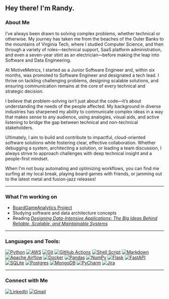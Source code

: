 <h2> Hey there! I'm Randy.</h2>

<h3> About Me </h3>

I’ve always been drawn to solving complex problems, whether technical or otherwise. My journey has taken me from the beaches of the Outer Banks to the mountains of Virginia Tech, where I studied Computer Science, and then through a variety of roles—technical support, SaaS platform administration, and even a seven-year stint as an electrician—before making the leap into Software and Data Engineering.

At MotiveMetrics, I started as a Junior Software Engineer and, within six months, was promoted to Software Engineer and designated a tech lead. I thrive on tackling challenging problems, designing scalable solutions, and ensuring communication remains at the core of every technical and strategic decision.

I believe that problem-solving isn’t just about the code—it’s about understanding the needs of the people affected. My background in diverse industries has sharpened my ability to communicate complex ideas in a way that makes sense to any audience, using analogies, visual aids, and active listening to bridge the gap between technical and non-technical stakeholders.

Ultimately, I aim to build and contribute to impactful, cloud-oriented software solutions while fostering clear, effective collaboration. Whether debugging a system, architecting a solution, or leading a team discussion, I always strive to approach challenges with deep technical insight and a people-first mindset.

When I'm not busy automating and optimizing workflows, you can find me surfing at my local break, playing board games 
with friends, or jamming out to the latest metal and fusion-jazz releases!

<hr />

<h3> What I'm working on </h3>
<ul>
    <li><a href="https://github.com/boardgameanalytics">BoardGameAnalytics Project</a></li>
    <li>Studying software and data architecture concepts</li>
    <li>Reading <a href="https://www.amazon.com/Designing-Data-Intensive-Applications-Reliable-Maintainable/dp/1449373321"><em>Designing Data-Intensive Applications: The Big Ideas Behind Reliable, Scalable, and Maintainable Systems</em></a></li>
</ul>

<hr />

<h3 align="left">Languages and Tools:</h3>

[![Python](https://img.shields.io/badge/python-3670A0?style=for-the-badge&logo=python&logoColor=ffdd54)](https://python.org)
[![AWS](https://img.shields.io/badge/AWS-%23FF9900.svg?style=for-the-badge&logo=amazon-aws&logoColor=white)](https://aws.amazon.com/)
[![Git](https://img.shields.io/badge/git-%23F05033.svg?style=for-the-badge&logo=git&logoColor=white)](https://git-scm.com/)
[![GitHub Actions](https://img.shields.io/badge/github%20actions-%232671E5.svg?style=for-the-badge&logo=githubactions&logoColor=white)]()
[![Shell Script](https://img.shields.io/badge/shell_script-%23121011.svg?style=for-the-badge&logo=gnu-bash&logoColor=white)](https://en.wikipedia.org/wiki/Shell_script)
[![Markdown](https://img.shields.io/badge/markdown-%23000000.svg?style=for-the-badge&logo=markdown&logoColor=white)](https://www.markdownguide.org/)
[![Apache Airflow](https://img.shields.io/badge/Apache%20Airflow-017CEE?style=for-the-badge&logo=Apache%20Airflow&logoColor=white)](https://airflow.apache.org/)
[![Docker](https://img.shields.io/badge/docker-%230db7ed.svg?style=for-the-badge&logo=docker&logoColor=white)](https://www.docker.com/)
[![Pandas](https://img.shields.io/badge/pandas-%23150458.svg?style=for-the-badge&logo=pandas&logoColor=white)](https://pandas.pydata.org/)
[![NumPy](https://img.shields.io/badge/numpy-%23013243.svg?style=for-the-badge&logo=numpy&logoColor=white)](https://numpy.org/)
[![Flask](https://img.shields.io/badge/flask-%23000.svg?style=for-the-badge&logo=flask&logoColor=white)](https://flask.palletsprojects.com/en/2.2.x/)
[![FastAPI](https://img.shields.io/badge/FastAPI-005571?style=for-the-badge&logo=fastapi)](https://fastapi.tiangolo.com/)
[![SQLite](https://img.shields.io/badge/sqlite-%2307405e.svg?style=for-the-badge&logo=sqlite&logoColor=white)](https://www.sqlite.org)
[![Postgres](https://img.shields.io/badge/postgres-%23316192.svg?style=for-the-badge&logo=postgresql&logoColor=white)](https://www.postgresql.org)
[![MongoDB](https://img.shields.io/badge/MongoDB-%234ea94b.svg?style=for-the-badge&logo=mongodb&logoColor=white)](https://www.mongodb.com/)
[![PyCharm](https://img.shields.io/badge/pycharm-143?style=for-the-badge&logo=pycharm&logoColor=black&color=black&labelColor=green)](https://www.jetbrains.com/pycharm/)
[![Jira](https://img.shields.io/badge/jira-%230A0FFF.svg?style=for-the-badge&logo=jira&logoColor=white)]()
<!--[![Confluence](https://img.shields.io/badge/confluence-%23172BF4.svg?style=for-the-badge&logo=confluence&logoColor=white)]()
[![Ansible](https://img.shields.io/badge/ansible-%231A1918.svg?style=for-the-badge&logo=ansible&logoColor=white)]()
[![GraphQL](https://img.shields.io/badge/-GraphQL-E10098?style=for-the-badge&logo=graphql&logoColor=white)]()-->

<hr />

<h3> Connect with Me </h3>

[![LinkedIn](https://img.shields.io/badge/linkedin-%230077B5.svg?style=for-the-badge&logo=linkedin&logoColor=white)](https://linkedin.com/in/randyanance)
[![Gmail](https://img.shields.io/badge/Gmail-D14836?style=for-the-badge&logo=gmail&logoColor=white)](mailto:randynobx@gmail.com)
